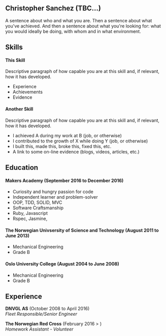 ## Christopher Sanchez (TBC...)

A sentence about who and what you are. Then a sentence about what you've achieved. And then a sentence about what you're looking for: what you would ideally be doing, with whom and in what environment.

## Skills

#### This Skill

Descriptive paragraph of how capable you are at this skill and, if relevant, how it has developed.

- Experience
- Achievements
- Evidence

#### Another Skill

Descriptive paragraph of how capable you are at this skill and, if relevant, how it has developed.

- I achieved A during my work at B (job, or otherwise)
- I contributed to the growth of X while doing Y (job, or otherwise)
- I built this, made this, broke this, fixed this, etc.
- A link to some on-line evidence (blogs, videos, articles, etc.)

## Education

#### Makers Academy (September 2016 to December 2016)

- Curiosity and hungry passion for code
- Independent learner and problem-solver
- OOP, TDD, SOLID, MVC
- Software Craftsmanship
- Ruby, Javascript
- Rspec, Jasmine,

#### The Norwegian Univsersity of Science and Technology (August 2011 to June 2013)

- Mechanical Engineering 
- Grade B

#### Oslo University College (August 2004 to June 2008)

- Mechanical Engineering 
- Grade B


## Experience

**DNVGL AS** (October 2008 to April 2016)    
*Fleet Responsible/Senior Engineer*  

**The Norwegian Red Cross** (February 2016 > )    
*Homework Assistant - Volunteer*  